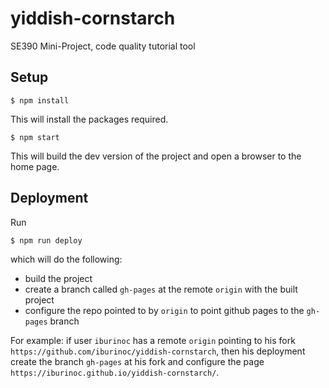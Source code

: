 # yiddish-cornstarch
SE390 Mini-Project, code quality tutorial tool

## Setup

    $ npm install

This will install the packages required.

    $ npm start

This will build the dev version of the project and open a browser to the home
page.

## Deployment

Run

    $ npm run deploy

which will do the following:
* build the project
* create a branch called `gh-pages` at the remote `origin` with the built
  project
* configure the repo pointed to by `origin` to point github pages to the
  `gh-pages` branch

For example: if user `iburinoc` has a remote `origin` pointing to his fork
`https://github.com/iburinoc/yiddish-cornstarch`, then his deployment create
the branch `gh-pages` at his fork and configure the page
`https://iburinoc.github.io/yiddish-cornstarch/`.
